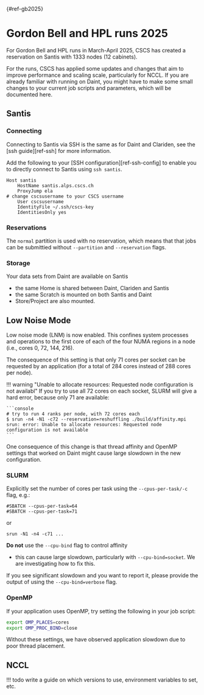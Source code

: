 [](){#ref-gb2025}
# Gordon Bell and HPL runs 2025

For Gordon Bell and HPL runs in March-April 2025, CSCS has created a reservation on Santis with 1333 nodes (12 cabinets).

For the runs, CSCS has applied some updates and changes that aim to improve performance and scaling scale, particularly for NCCL.
If you are already familiar with running on Daint, you might have to make some small changes to your current job scripts and parameters, which will be documented here.

## Santis

### Connecting

Connecting to Santis via SSH is the same as for Daint and Clariden, see the [ssh guide][ref-ssh] for more information.

Add the following to your [SSH configuration][ref-ssh-config] to enable you to directly connect to Santis using `ssh santis`.
```
Host santis
    HostName santis.alps.cscs.ch
    ProxyJump ela
# change cscsusername to your CSCS username
    User cscsusername
    IdentityFile ~/.ssh/cscs-key
    IdentitiesOnly yes
```

### Reservations

The `normal` partition is used with no reservation, which means that that jobs can be submittied without `--partition` and `--reservation` flags.

### Storage

Your data sets from Daint are available on Santis

* the same Home is shared between Daint, Clariden and Santis
* the same Scratch is mounted on both Santis and Daint
* Store/Project are also mounted.

## Low Noise Mode

Low noise mode (LNM) is now enabled.
This confines system processes and operations to the first core of each of the four NUMA regions in a node (i.e., cores 0, 72, 144, 216).

The consequence of this setting is that only 71 cores per socket can be requested by an application (for a total of 284 cores instead of 288 cores per node).

!!! warning "Unable to allocate resources: Requested node configuration is not availabl"
    If you try to use all 72 cores on each socket, SLURM will give a hard error, because only 71 are available:

    ```console
    # try to run 4 ranks per node, with 72 cores each
    $ srun -n4 -N1 -c72 --reservation=reshuffling ./build/affinity.mpi
    srun: error: Unable to allocate resources: Requested node configuration is not available
    ```

One consequence of this change is that thread affinity and OpenMP settings that worked on Daint might cause large slowdown in the new configuration.

### SLURM

Explicitly set the number of cores per task using the `--cpus-per-task/-c` flag, e.g.:
```
#SBATCH --cpus-per-task=64
#SBATCH --cpus-per-task=71
```
or
```
srun -N1 -n4 -c71 ...
```

**Do not** use the `--cpu-bind` flag to control affinity

* this can cause large slowdown, particularly with `--cpu-bind=socket`. We are investigating how to fix this.

If you see significant slowdown and you want to report it, please provide the output of using the `--cpu-bind=verbose` flag.

### OpenMP

If your application uses OpenMP, try setting the following in your job script:

```bash
export OMP_PLACES=cores
export OMP_PROC_BIND=close
```

Without these settings, we have observed application slowdown due to poor thread placement.

## NCCL

!!! todo
    write a guide on which versions to use, environment variables to set, etc.
